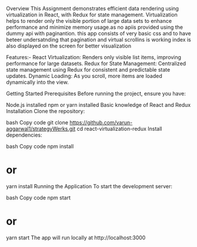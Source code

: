 Overview
This Assignment demonstrates efficient data rendering using virtualization in React, with Redux for state management. Virtualization helps to render only the visible portion of large data sets to enhance performance and minimize memory usage.as no apiis provided using the dummy api with paginantion. this app consists of very basic css and to have beteer undersatnding that pagination and virtual scrollins is working index is also displayed on the screen for better visualization

Features:-
React Virtualization: Renders only visible list items, improving performance for large datasets.
Redux for State Management: Centralized state management using Redux for consistent and predictable state updates.
Dynamic Loading: As you scroll, more items are loaded dynamically into the view.

Getting Started
Prerequisites
Before running the project, ensure you have:

Node.js installed
npm or yarn installed
Basic knowledge of React and Redux
Installation
Clone the repository:

bash
Copy code
git clone https://github.com/varun-aggarwal1/strategyWerks.git
cd react-virtualization-redux
Install dependencies:

bash
Copy code
npm install

# or

yarn install
Running the Application
To start the development server:

bash
Copy code
npm start

# or

yarn start
The app will run locally at http://localhost:3000
